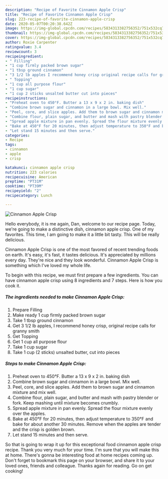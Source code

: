 ```yaml
---
description: "Recipe of Favorite Cinnamon Apple Crisp"
title: "Recipe of Favorite Cinnamon Apple Crisp"
slug: 223-recipe-of-favorite-cinnamon-apple-crisp
date: 2020-05-07T00:20:38.642Z
image: https://img-global.cpcdn.com/recipes/5834313382756352/751x532cq70/cinnamon-apple-crisp-recipe-main-photo.jpg
thumbnail: https://img-global.cpcdn.com/recipes/5834313382756352/751x532cq70/cinnamon-apple-crisp-recipe-main-photo.jpg
cover: https://img-global.cpcdn.com/recipes/5834313382756352/751x532cq70/cinnamon-apple-crisp-recipe-main-photo.jpg
author: Roxie Carpenter
ratingvalue: 3.4
reviewcount: 3
recipeingredient:
- " Filling"
- "1 cup firmly packed brown sugar"
- "1 tbsp ground cinnamon"
- "3 1/2 lb apples I recommend honey crisp original recipe calls for granny smith"
- " Topping"
- "1 cup all purpose flour"
- "1 cup sugar"
- "1 cup 2 sticks unsalted butter cut into pieces"
recipeinstructions:
- "Preheat oven to 450°F. Butter a 13 x 9 x 2 in. baking dish"
- "Combine brown sugar and cinnamon in a large bowl. Mix well."
- "Peel, core, and slice apples. Add them to brown sugar and cinnamon mixture and mix well."
- "Combine flour, plain sugar, and butter and mash with pastry blender or fork. Keep mashing until mixture becomes crumbly."
- "Spread apple mixture in pan evenly. Spread the flour mixture evenly over the apples."
- "Bake at 450°F for 20 minutes, then adjust temperature to 350°F and bake for about another 30 minutes. Remove when the apples are tender and the crisp is golden brown."
- "Let stand 15 minutes and then serve."
categories:
- Recipe
tags:
- cinnamon
- apple
- crisp

katakunci: cinnamon apple crisp 
nutrition: 223 calories
recipecuisine: American
preptime: "PT31M"
cooktime: "PT39M"
recipeyield: "2"
recipecategory: Lunch

---
```



![Cinnamon Apple Crisp](https://img-global.cpcdn.com/recipes/5834313382756352/751x532cq70/cinnamon-apple-crisp-recipe-main-photo.jpg)

Hello everybody, it is me again, Dan, welcome to our recipe page. Today, we're going to make a distinctive dish, cinnamon apple crisp. One of my favorites. This time, I am going to make it a little bit tasty. This will be really delicious.

Cinnamon Apple Crisp is one of the most favored of recent trending foods on earth. It's easy, it's fast, it tastes delicious. It's appreciated by millions every day. They're nice and they look wonderful. Cinnamon Apple Crisp is something which I've loved my whole life.




To begin with this recipe, we must first prepare a few ingredients. You can have cinnamon apple crisp using 8 ingredients and 7 steps. Here is how you cook it.

##### The ingredients needed to make Cinnamon Apple Crisp:

1. Prepare  Filling
1. Make ready 1 cup firmly packed brown sugar
1. Take 1 tbsp ground cinnamon
1. Get 3 1/2 lb apples, I recommend honey crisp, original recipe calls for granny smith
1. Get  Topping
1. Get 1 cup all purpose flour
1. Take 1 cup sugar
1. Take 1 cup (2 sticks) unsalted butter, cut into pieces




##### Steps to make Cinnamon Apple Crisp:

1. Preheat oven to 450°F. Butter a 13 x 9 x 2 in. baking dish
1. Combine brown sugar and cinnamon in a large bowl. Mix well.
1. Peel, core, and slice apples. Add them to brown sugar and cinnamon mixture and mix well.
1. Combine flour, plain sugar, and butter and mash with pastry blender or fork. Keep mashing until mixture becomes crumbly.
1. Spread apple mixture in pan evenly. Spread the flour mixture evenly over the apples.
1. Bake at 450°F for 20 minutes, then adjust temperature to 350°F and bake for about another 30 minutes. Remove when the apples are tender and the crisp is golden brown.
1. Let stand 15 minutes and then serve.




So that is going to wrap it up for this exceptional food cinnamon apple crisp recipe. Thank you very much for your time. I'm sure that you will make this at home. There's gonna be interesting food at home recipes coming up. Don't forget to bookmark this page on your browser, and share it to your loved ones, friends and colleague. Thanks again for reading. Go on get cooking!
